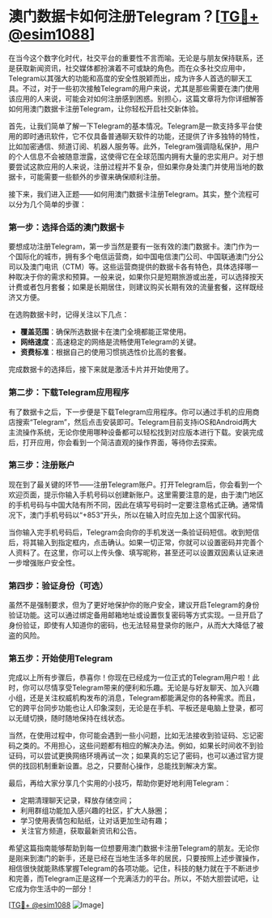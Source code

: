 # 澳门数据卡如何注册Telegram？[[TG💪+ @esim1088](https://t.me/s/esim1088)]

在当今这个数字化时代，社交平台的重要性不言而喻。无论是与朋友保持联系，还是获取新闻资讯，社交媒体都扮演着不可或缺的角色。而在众多社交应用中，Telegram以其强大的功能和高度的安全性脱颖而出，成为许多人首选的聊天工具。不过，对于一些初次接触Telegram的用户来说，尤其是那些需要在澳门使用该应用的人来说，可能会对如何注册感到困惑。别担心，这篇文章将为你详细解答如何用澳门数据卡注册Telegram，让你轻松开启社交新体验。

首先，让我们简单了解一下Telegram的基本情况。Telegram是一款支持多平台使用的即时通讯软件，它不仅具备普通聊天软件的功能，还提供了许多独特的特性，比如加密通信、频道订阅、机器人服务等。此外，Telegram强调隐私保护，用户的个人信息不会被随意泄露，这使得它在全球范围内拥有大量的忠实用户。对于想要尝试这款应用的人来说，注册过程并不复杂，但如果你身处澳门并使用当地的数据卡，可能需要一些额外的步骤来确保顺利注册。

接下来，我们进入正题——如何用澳门数据卡注册Telegram。其实，整个流程可以分为几个简单的步骤：

### 第一步：选择合适的澳门数据卡

要想成功注册Telegram，第一步当然是要有一张有效的澳门数据卡。澳门作为一个国际化的城市，拥有多个电信运营商，如中国电信澳门公司、中国联通澳门分公司以及澳门电讯（CTM）等。这些运营商提供的数据卡各有特色，具体选择哪一种取决于你的需求和预算。一般来说，如果你只是短期旅游或出差，可以选择按天计费或者包月套餐；如果是长期居住，则建议购买长期有效的流量套餐，这样既经济又方便。

在选购数据卡时，记得关注以下几点：
- **覆盖范围**：确保所选数据卡在澳门全境都能正常使用。
- **网络速度**：高速稳定的网络是流畅使用Telegram的关键。
- **资费标准**：根据自己的使用习惯挑选性价比高的套餐。

完成数据卡的选择后，接下来就是激活卡片并开始使用了。

### 第二步：下载Telegram应用程序

有了数据卡之后，下一步便是下载Telegram应用程序。你可以通过手机的应用商店搜索“Telegram”，然后点击安装即可。Telegram目前支持iOS和Android两大主流操作系统，无论你使用哪种设备都可以轻松找到对应版本进行下载。安装完成后，打开应用，你会看到一个简洁直观的操作界面，等待你去探索。

### 第三步：注册账户

现在到了最关键的环节——注册Telegram账户。打开Telegram后，你会看到一个欢迎页面，提示你输入手机号码以创建新账户。这里需要注意的是，由于澳门地区的手机号码与中国大陆有所不同，因此在填写号码时一定要注意格式正确。通常情况下，澳门手机号码以“+853”开头，所以在输入时应先加上这个国家代码。

当你输入完手机号码后，Telegram会向你的手机发送一条验证码短信。收到短信后，将其输入到指定框内，点击确认。如果一切正常，你就可以设置密码并完善个人资料了。在这里，你可以上传头像、填写昵称，甚至还可以设置双因素认证来进一步增强账户安全性。

### 第四步：验证身份（可选）

虽然不是强制要求，但为了更好地保护你的账户安全，建议开启Telegram的身份验证功能。这可以通过绑定备用邮箱地址或设置恢复密码等方式实现。一旦开启了身份验证，即使有人知道你的密码，也无法轻易登录你的账户，从而大大降低了被盗的风险。

### 第五步：开始使用Telegram

完成以上所有步骤后，恭喜你！你现在已经成为一位正式的Telegram用户啦！此时，你可以尽情享受Telegram带来的便利和乐趣。无论是与好友聊天、加入兴趣小组，还是关注权威机构发布的消息，Telegram都能满足你的各种需求。而且，它的跨平台同步功能也让人印象深刻，无论是在手机、平板还是电脑上登录，都可以无缝切换，随时随地保持在线状态。

当然，在使用过程中，你可能会遇到一些小问题，比如无法接收到验证码、忘记密码之类的。不用担心，这些问题都有相应的解决办法。例如，如果长时间收不到验证码，可以尝试更换网络环境再试一次；如果真的忘记了密码，也可以通过官方提供的找回机制重新设置。总之，只要耐心操作，总能找到解决方案。

最后，再给大家分享几个实用的小技巧，帮助你更好地利用Telegram：
- 定期清理聊天记录，释放存储空间；
- 利用群组功能加入感兴趣的社区，扩大人脉圈；
- 学习使用表情包和贴纸，让对话更加生动有趣；
- 关注官方频道，获取最新资讯和公告。

希望这篇指南能够帮助到每一位想要用澳门数据卡注册Telegram的朋友。无论你是刚来到澳门的新手，还是已经在当地生活多年的居民，只要按照上述步骤操作，相信很快就能熟练掌握Telegram的各项功能。记住，科技的魅力就在于不断进步和完善，而Telegram正是这样一个充满活力的平台。所以，不妨大胆尝试吧，让它成为你生活中的一部分！

[[TG💪+ @esim1088](https://t.me/s/esim1088) ![Image](https://i.postimg.cc/4NQfJmqS/Snipaste-2025-05-13-00-14-12.png)]